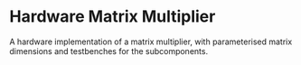 Hardware Matrix Multiplier
==========================

A hardware implementation of a matrix multiplier, with parameterised matrix dimensions and testbenches for the subcomponents.
